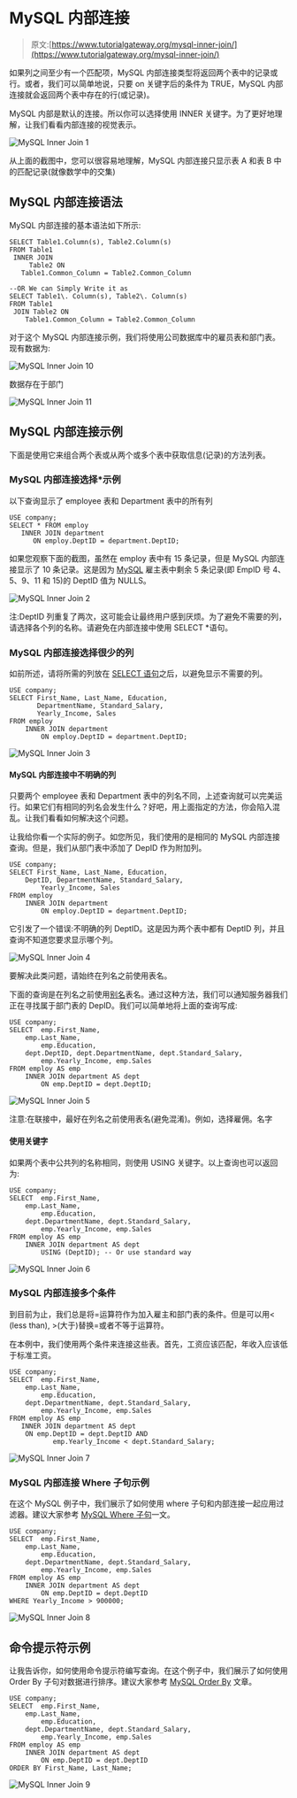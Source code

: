 # MySQL 内部连接

> 原文:[https://www.tutorialgateway.org/mysql-inner-join/](https://www.tutorialgateway.org/mysql-inner-join/)

如果列之间至少有一个匹配项，MySQL 内部连接类型将返回两个表中的记录或行。或者，我们可以简单地说，只要 on 关键字后的条件为 TRUE，MySQL 内部连接就会返回两个表中存在的行(或记录)。

MySQL 内部是默认的连接。所以你可以选择使用 INNER 关键字。为了更好地理解，让我们看看内部连接的视觉表示。

![MySQL Inner Join 1](img/bed1130fab24a1306faf96f98d26b61f.png)

从上面的截图中，您可以很容易地理解，MySQL 内部连接只显示表 A 和表 B 中的匹配记录(就像数学中的交集)

## MySQL 内部连接语法

MySQL 内部连接的基本语法如下所示:

```
SELECT Table1.Column(s), Table2.Column(s)
FROM Table1
 INNER JOIN
     Table2 ON
   Table1.Common_Column = Table2.Common_Column

--OR We can Simply Write it as
SELECT Table1\. Column(s), Table2\. Column(s)
FROM Table1
 JOIN Table2 ON
    Table1.Common_Column = Table2.Common_Column
```

对于这个 MySQL 内部连接示例，我们将使用公司数据库中的雇员表和部门表。现有数据为:

![MySQL Inner Join 10](img/5ba27a991d464466543acca0423744d9.png)

数据存在于部门

![MySQL Inner Join 11](img/7bd8e584e71b48a9910f4ba758920d7b.png)

## MySQL 内部连接示例

下面是使用它来组合两个表或从两个或多个表中获取信息(记录)的方法列表。

### MySQL 内部连接选择*示例

以下查询显示了 employee 表和 Department 表中的所有列

```
USE company;
SELECT * FROM employ
   INNER JOIN department
      ON employ.DeptID = department.DeptID;
```

如果您观察下面的截图，虽然在 employ 表中有 15 条记录，但是 MySQL 内部连接显示了 10 条记录。这是因为 [MySQL](https://www.tutorialgateway.org/mysql-tutorial/) 雇主表中剩余 5 条记录(即 EmpID 号 4、5、9、11 和 15)的 DeptID 值为 NULLS。

![MySQL Inner Join 2](img/c089c4f4d7be9ea602b1b9d1a71204ea.png)

注:DeptID 列重复了两次，这可能会让最终用户感到厌烦。为了避免不需要的列，请选择各个列的名称。请避免在内部连接中使用 SELECT *语句。

### MySQL 内部连接选择很少的列

如前所述，请将所需的列放在 [SELECT 语句](https://www.tutorialgateway.org/mysql-select-statement/)之后，以避免显示不需要的列。

```
USE company;
SELECT First_Name, Last_Name, Education, 
       DepartmentName, Standard_Salary,
       Yearly_Income, Sales
FROM employ
	INNER JOIN department
		ON employ.DeptID = department.DeptID;
```

![MySQL Inner Join 3](img/ca26ebd4130f50ebbaadc526064e2753.png)

#### MySQL 内部连接中不明确的列

只要两个 employee 表和 Department 表中的列名不同，上述查询就可以完美运行。如果它们有相同的列名会发生什么？好吧，用上面指定的方法，你会陷入混乱。让我们看看如何解决这个问题。

让我给你看一个实际的例子。如您所见，我们使用的是相同的 MySQL 内部连接查询。但是，我们从部门表中添加了 DepID 作为附加列。

```
USE company;
SELECT First_Name, Last_Name, Education, 
	DeptID, DepartmentName, Standard_Salary,
        Yearly_Income, Sales
FROM employ
	INNER JOIN department
		ON employ.DeptID = department.DeptID;
```

它引发了一个错误:不明确的列 DeptID。这是因为两个表中都有 DeptID 列，并且查询不知道您要求显示哪个列。

![MySQL Inner Join 4](img/186bae579fe09495920bac8644e4adc3.png)

要解决此类问题，请始终在列名之前使用表名。

下面的查询是在列名之前使用[别名](https://www.tutorialgateway.org/mysql-alias/)表名。通过这种方法，我们可以通知服务器我们正在寻找属于部门表的 DepID。我们可以简单地将上面的查询写成:

```
USE company;
SELECT  emp.First_Name, 
	emp.Last_Name, 
        emp.Education, 
	dept.DeptID, dept.DepartmentName, dept.Standard_Salary,
        emp.Yearly_Income, emp.Sales
FROM employ AS emp
	INNER JOIN department AS dept
		ON emp.DeptID = dept.DeptID;
```

![MySQL Inner Join 5](img/42e49f007e087365f863f8bbdf5dce34.png)

注意:在联接中，最好在列名之前使用表名(避免混淆)。例如，选择雇佣。名字

#### 使用关键字

如果两个表中公共列的名称相同，则使用 USING 关键字。以上查询也可以返回为:

```
USE company;
SELECT  emp.First_Name, 
	emp.Last_Name, 
        emp.Education, 
	dept.DepartmentName, dept.Standard_Salary,
        emp.Yearly_Income, emp.Sales
FROM employ AS emp
	INNER JOIN department AS dept
		USING (DeptID); -- Or use standard way
```

![MySQL Inner Join 6](img/4942e948e0d203c91ba764e2d9f2ab5a.png)

### MySQL 内部连接多个条件

到目前为止，我们总是将=运算符作为加入雇主和部门表的条件。但是可以用< (less than), >(大于)替换=或者不等于运算符。

在本例中，我们使用两个条件来连接这些表。首先，工资应该匹配，年收入应该低于标准工资。

```
USE company;
SELECT  emp.First_Name, 
	emp.Last_Name, 
        emp.Education, 
	dept.DepartmentName, dept.Standard_Salary,
        emp.Yearly_Income, emp.Sales
FROM employ AS emp
   INNER JOIN department AS dept
	ON emp.DeptID = dept.DeptID AND
           emp.Yearly_Income < dept.Standard_Salary;
```

![MySQL Inner Join 7](img/288e78557887b1efdda92c9aa569a362.png)

### MySQL 内部连接 Where 子句示例

在这个 MySQL 例子中，我们展示了如何使用 where 子句和内部连接一起应用过滤器。建议大家参考 [MySQL Where 子句](https://www.tutorialgateway.org/mysql-where-clause/)一文。

```
USE company;
SELECT  emp.First_Name, 
	emp.Last_Name, 
        emp.Education, 
	dept.DepartmentName, dept.Standard_Salary,
        emp.Yearly_Income, emp.Sales
FROM employ AS emp
	INNER JOIN department AS dept
		ON emp.DeptID = dept.DeptID
WHERE Yearly_Income > 900000;
```

![MySQL Inner Join 8](img/1a7185ffa284fe9edf80cd7a3b6fa520.png)

## 命令提示符示例

让我告诉你，如何使用命令提示符编写查询。在这个例子中，我们展示了如何使用 Order By 子句对数据进行排序。建议大家参考 [MySQL Order By](https://www.tutorialgateway.org/mysql-order-by/) 文章。

```
USE company;
SELECT  emp.First_Name, 
	emp.Last_Name, 
        emp.Education, 
	dept.DepartmentName, dept.Standard_Salary,
        emp.Yearly_Income, emp.Sales
FROM employ AS emp
	INNER JOIN department AS dept
		ON emp.DeptID = dept.DeptID
ORDER BY First_Name, Last_Name;
```

![MySQL Inner Join 9](img/c2108a9b664970f7af70bf563a107963.png)